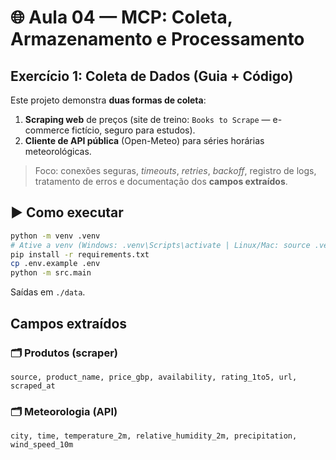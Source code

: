 # 🌐 Aula 04 — MCP: Coleta, Armazenamento e Processamento

## Exercício 1: Coleta de Dados (Guia + Código)

Este projeto demonstra **duas formas de coleta**:
1) **Scraping web** de preços (site de treino: `Books to Scrape` — e-commerce fictício, seguro para estudos).
2) **Cliente de API pública** (Open-Meteo) para séries horárias meteorológicas.

> Foco: conexões seguras, *timeouts*, *retries*, *backoff*, registro de logs, tratamento de erros e documentação dos **campos extraídos**.

## ▶️ Como executar
```bash
python -m venv .venv
# Ative a venv (Windows: .venv\Scripts\activate | Linux/Mac: source .venv/bin/activate)
pip install -r requirements.txt
cp .env.example .env
python -m src.main
```
Saídas em `./data`.

## Campos extraídos
### 🗂️ Produtos (scraper)
`source, product_name, price_gbp, availability, rating_1to5, url, scraped_at`

### 🗂️ Meteorologia (API)
`city, time, temperature_2m, relative_humidity_2m, precipitation, wind_speed_10m`
